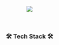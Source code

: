 <!--헤더-->
<header align="center">
  <img src="https://capsule-render.vercel.app/api?type=waving&color=A3DCBE&height=300&section=header&fontSize=50&fontColor=FFFFFF&text=YuJeong%20Kim&fontAlignY=50&fontAlign=80&desc=Github&descAlignY=40&descAlign=80" />
</header>

<!--본문-->
<main align="center">
  <h3>🛠 Tech Stack 🛠</h3>
</main>


